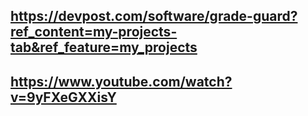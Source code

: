
## https://devpost.com/software/grade-guard?ref_content=my-projects-tab&ref_feature=my_projects
## https://www.youtube.com/watch?v=9yFXeGXXisY
